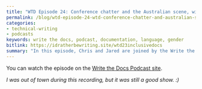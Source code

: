 ```yaml
---
title: "WTD Episode 24: Conference chatter and the Australian scene, with Swapnil Ogaler"
permalink: /blog/wtd-episode-24-wtd-conference-chatter-and-australian-scene/
categories:
- technical-writing
- podcasts
keywords: write the docs, podcast, documentation, language, gender
bitlink: https://idratherbewriting.site/wtd23inclusivedocs
summary: "In this episode, Chris and Jared are joined by the Write the Docs Australia initiator Swapnil Ogale. They talk about conference wind-downs and ramp-ups, highlights from the just-finished WTD Prague conference, speakers announced for upcoming Write the Docs Australia conference, Swapnil's new \"Good Docs Project,\" the tech writing scene in Australia, and more."
---
```


You can watch the episode on the [Write the Docs Podcast site](https://podcast.writethedocs.org/2019/09/22/episode-24-swapnil-and-wtd-australia/).

<i>I was out of town during this recording, but it was still a good show. :) </i>
